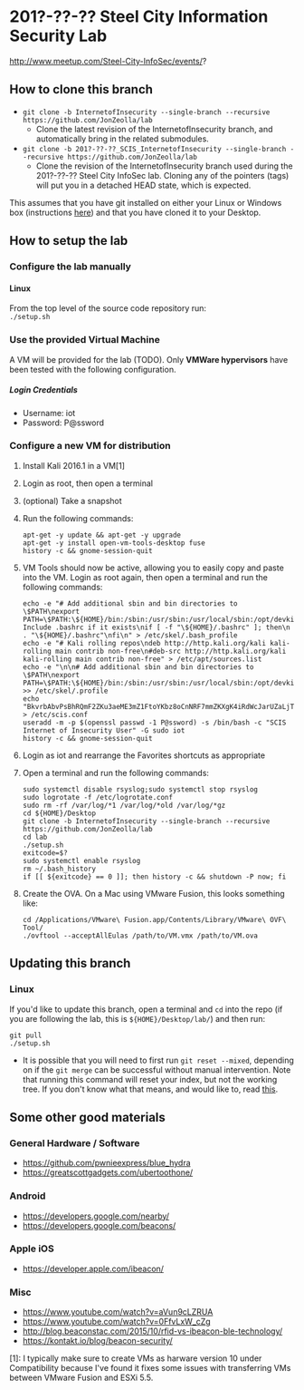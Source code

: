 # 201?-??-?? Steel City Information Security Lab
http://www.meetup.com/Steel-City-InfoSec/events/?

## How to clone this branch
* `git clone -b InternetofInsecurity --single-branch --recursive https://github.com/JonZeolla/lab`
  * Clone the latest revision of the InternetofInsecurity branch, and automatically bring in the related submodules.
* `git clone -b 201?-??-??_SCIS_InternetofInsecurity --single-branch --recursive https://github.com/JonZeolla/lab`
  * Clone the revision of the InternetofInsecurity branch used during the 201?-??-?? Steel City InfoSec lab.  Cloning any of the pointers (tags) will put you in a detached HEAD state, which is expected.

This assumes that you have git installed on either your Linux or Windows box (instructions [here](https://git-scm.com/book/en/v2/Getting-Started-Installing-Git)) and that you have cloned it to your Desktop.  

## How to setup the lab
### Configure the lab manually  
#### Linux
From the top level of the source code repository run:  
`./setup.sh`

### Use the provided Virtual Machine
A VM will be provided for the lab (TODO).  Only **VMWare hypervisors** have been tested with the following configuration.  
##### Login Credentials
* Username:  iot
* Password:  P@ssword

### Configure a new VM for distribution
1. Install Kali 2016.1 in a VM[1]
2. Login as root, then open a terminal
3. (optional) Take a snapshot
4. Run the following commands:

    ```
    apt-get -y update && apt-get -y upgrade
    apt-get -y install open-vm-tools-desktop fuse
    history -c && gnome-session-quit
    ```
5. VM Tools should now be active, allowing you to easily copy and paste into the VM.  Login as root again, then open a terminal and run the following commands:

    ```
    echo -e "# Add additional sbin and bin directories to \$PATH\nexport PATH=\$PATH:\${HOME}/bin:/sbin:/usr/sbin:/usr/local/sbin:/opt/devkitpro/devkitARM/bin/\n\n# Include .bashrc if it exists\nif [ -f "\${HOME}/.bashrc" ]; then\n  . "\${HOME}/.bashrc"\nfi\n" > /etc/skel/.bash_profile
    echo -e "# Kali rolling repos\ndeb http://http.kali.org/kali kali-rolling main contrib non-free\n#deb-src http://http.kali.org/kali kali-rolling main contrib non-free" > /etc/apt/sources.list
    echo -e "\n\n# Add additional sbin and bin directories to \$PATH\nexport PATH=\$PATH:\${HOME}/bin:/sbin:/usr/sbin:/usr/local/sbin:/opt/devkitpro/devkitARM/bin/\n" >> /etc/skel/.profile
    echo "BkvrbAbvPsBhRQmF2ZKu3aeME3mZ1FtoYKbz8oCnNRF7mmZKXgK4iRdWcJarUZaLjTuFvk1IXiF57yEuIhjBzNv5RpIAA4JBK3Pk" > /etc/scis.conf
    useradd -m -p $(openssl passwd -1 P@ssword) -s /bin/bash -c "SCIS Internet of Insecurity User" -G sudo iot
    history -c && gnome-session-quit
    ```
6. Login as iot and rearrange the Favorites shortcuts as appropriate
7. Open a terminal and run the following commands:

    ```
    sudo systemctl disable rsyslog;sudo systemctl stop rsyslog
    sudo logrotate -f /etc/logrotate.conf
    sudo rm -rf /var/log/*1 /var/log/*old /var/log/*gz
    cd ${HOME}/Desktop
    git clone -b InternetofInsecurity --single-branch --recursive https://github.com/JonZeolla/lab
    cd lab
    ./setup.sh
    exitcode=$?
    sudo systemctl enable rsyslog
    rm ~/.bash_history
    if [[ ${exitcode} == 0 ]]; then history -c && shutdown -P now; fi
    ```
8. Create the OVA. On a Mac using VMware Fusion, this looks something like:

    ```
    cd /Applications/VMware\ Fusion.app/Contents/Library/VMware\ OVF\ Tool/
    ./ovftool --acceptAllEulas /path/to/VM.vmx /path/to/VM.ova
    ```

## Updating this branch  
### Linux
If you'd like to update this branch, open a terminal and `cd` into the repo (if you are following the lab, this is `${HOME}/Desktop/lab/`) and then run:  

```
git pull
./setup.sh
```
 * It is possible that you will need to first run `git reset --mixed`, depending on if the `git merge` can be successful without manual intervention.  Note that running this command will reset your index, but not the working tree.  If you don't know what that means, and would like to, read [this](https://git-scm.com/docs/git-reset).  

## Some other good materials
### General Hardware / Software
* https://github.com/pwnieexpress/blue_hydra
* https://greatscottgadgets.com/ubertoothone/

### Android
* https://developers.google.com/nearby/
* https://developers.google.com/beacons/

### Apple iOS
* https://developer.apple.com/ibeacon/

### Misc
* https://www.youtube.com/watch?v=aVun9cLZRUA
* https://www.youtube.com/watch?v=0FfvLxW_cZg
* http://blog.beaconstac.com/2015/10/rfid-vs-ibeacon-ble-technology/
* https://kontakt.io/blog/beacon-security/


[1]:  I typically make sure to create VMs as harware version 10 under Compatibility because I've found it fixes some issues with transferring VMs between VMware Fusion and ESXi 5.5.

